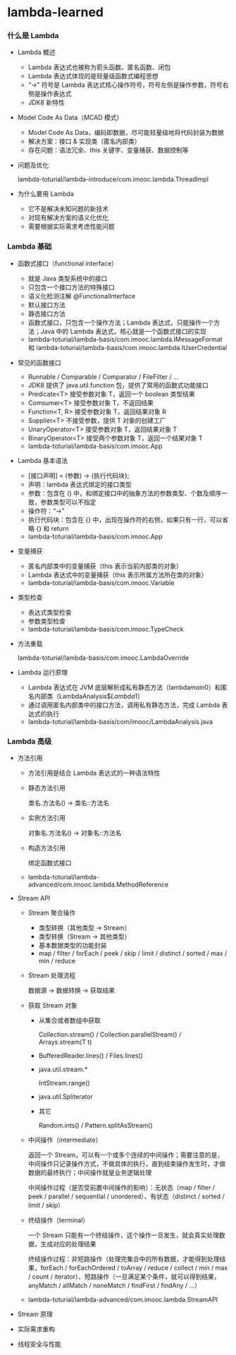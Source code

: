 # lambda-learned

### 什么是 Lambda

* Lambda 概述

  * Lambda 表达式也被称为箭头函数、匿名函数、闭包
  * Lambda 表达式体现的是轻量级函数式编程思想
  * “->” 符号是 Lambda 表达式核心操作符号，符号左侧是操作参数，符号右侧是操作表达式
  * JDK8 新特性

* Model Code As Data（MCAD 模式）

  * Model Code As Data，编码即数据，尽可能轻量级地将代码封装为数据
  * 解决方案：接口 & 实现类（匿名内部类）
  * 存在问题：语法冗余、this 关键字、变量捕获、数据控制等

* 问题及优化

  lambda-toturial/lambda-introduce/com.imooc.lambda.ThreadImpl

* 为什么要用 Lambda

  * 它不是解决未知问题的新技术
  * 对现有解决方案的语义化优化
  * 需要根据实际需求考虑性能问题

### Lambda 基础

* 函数式接口（functional interface）
  
  * 就是 Java 类型系统中的接口
  * 只包含一个接口方法的特殊接口
  * 语义化检测注解 @FunctionalInterface
  * 默认接口方法
  * 静态接口方法
  * 函数式接口，只包含一个操作方法；Lambda 表达式，只能操作一个方法；Java 中的 Lambda 表达式，核心就是一个函数式接口的实现
  * lambda-toturial/lambda-basis/com.imooc.lambda.IMessageFormat 和 lambda-toturial/lambda-basis/com.imooc.lambda.IUserCredential
  
* 常见的函数接口
  * Runnable / Comparable / Comparator / FileFilter / ...
  * JDK8 提供了 java.util.function 包，提供了常用的函数式功能接口
  * Predicate\<T\> 接受参数对象 T，返回一个 boolean 类型结果
  * Comsumer\<T\> 接受参数对象 T，不返回结果
  * Function\<T, R\> 接受参数对象 T，返回结果对象 R
  * Supplier\<T\> 不接受参数，提供 T 对象的创建工厂
  * UnaryOperator\<T\> 接受参数对象 T，返回结果对象 T
  * BinaryOperator\<T\> 接受两个参数对象 T，返回一个结果对象 T
  * lambda-toturial/lambda-basis/com.imooc.App
  
* Lambda 基本语法
  * \[接口声明\] = (参数) -> {执行代码块};
  * 声明：lambda 表达式绑定的接口类型
  * 参数：包含在 () 中，和绑定接口中的抽象方法的参数类型、个数及顺序一致，参数类型可以不指定
  * 操作符：“->”
  * 执行代码块：包含在 {} 中，出现在操作符的右侧，如果只有一行，可以省略 {} 和 return
  * lambda-toturial/lambda-basis/com.imooc.App
  
* 变量捕获

  * 匿名内部类中的变量捕获（this 表示当前内部类的对象）
  * Lambda 表达式中的变量捕获（this 表示所属方法所在类的对象）
  * lambda-toturial/lambda-basis/com.imooc.Variable

* 类型检查

  * 表达式类型检查
  * 参数类型检查
  * lambda-toturial/lambda-basis/com.imooc.TypeCheck

* 方法重载

  lambda-toturial/lambda-basis/com.imooc.LambdaOverride

* Lambda 运行原理

  * Lambda 表达式在 JVM 底层解析成私有静态方法（lambda$main$0）和匿名内部类（LambdaAnalysis$$Lambda$1）
  * 通过调用匿名内部类中的接口方法，调用私有静态方法，完成 Lambda 表达式的执行
  * lambda-toturial/lambda-basis/com/imooc/LambdaAnalysis.java

### Lambda 高级

* 方法引用

  * 方法引用是结合 Lambda 表达式的一种语法特性

  * 静态方法引用

    类名.方法名() -> 类名::方法名

  * 实例方法引用

    对象名.方法名() -> 对象名::方法名

  * 构造方法引用

    绑定函数式接口

  * lambda-toturial/lambda-advanced/com.imooc.lambda.MethodReference

* Stream API

  * Stream 聚合操作

    * 类型转换（其他类型 -> Stream）
    * 类型转换（Stream -> 其他类型）
    * 基本数据类型的功能封装
    * map / filter / forEach / peek / skip / limit / distinct / sorted / max / min / reduce

  * Stream 处理流程

    数据源 -> 数据转换 -> 获取结果

  * 获取 Stream 对象

    * 从集合或者数组中获取

      Collection.stream() / Collection.parallelStream() / Arrays.stream(T t)

    * BufferedReader.lines() / Files.lines()

    * java.util.stream.*

      IntStream.range()

    * java.util.Spliterator

    * 其它

      Random.ints() / Pattern.splitAsStream()

  * 中间操作（intermediate）

    返回一个 Stream，可以有一个或多个连续的中间操作；需要注意的是，中间操作只记录操作方式，不做具体的执行，直到结束操作发生时，才做数据的最终执行；中间操作就是业务逻辑处理

    中间操作过程（是否受前置中间操作的影响）：无状态（map / filter / peek / parallel / sequential / unordered）、有状态（distinct / sorted / limit / skip）

  * 终结操作（terminal）

    一个 Stream 只能有一个终结操作，这个操作一旦发生，就会真实处理数据，生成对应的处理结果

    终结操作过程：非短路操作（处理完集合中的所有数据，才能得到处理结果，forEach / forEachOrdered / toArray / reduce / collect / min / max / count / iterator）、短路操作（一旦满足某个条件，就可以得到结果，anyMatch / allMatch / noneMatch / findFirst / findAny / ...）

  * lambda-toturial/lambda-advanced/com.imooc.lambda.StreamAPI

* Stream 原理

* 实际需求重构

* 线程安全与性能